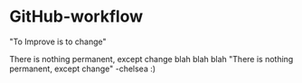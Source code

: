 # GitHub-workflow
"To Improve is to change"

There is nothing permanent, except change
blah blah blah
"There is nothing permanent, except change"
-chelsea :)

